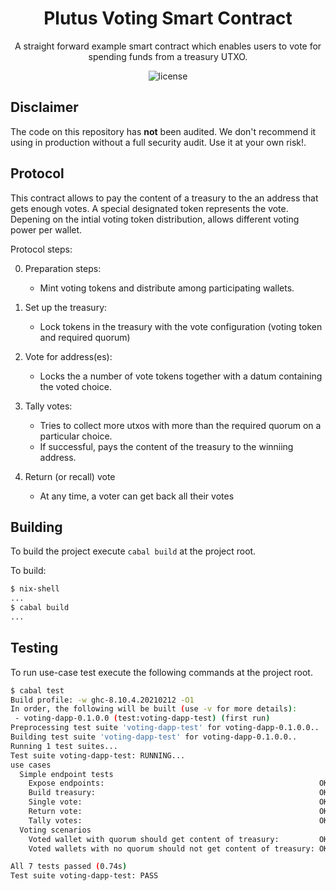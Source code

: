 <h1 align="center">
  Plutus Voting Smart Contract
</h1>
<p align="center">A straight forward example smart contract which enables users to vote for spending funds from a treasury UTXO.</p>

<p align="center"><img src="https://img.shields.io/badge/license-mit-blue?style=for-the-badge&logo=none" alt="license" /></p>

## Disclaimer

The code on this repository has **not** been audited. We don't recommend it using in production without a full security audit. Use it at your own risk!.

## Protocol

This contract allows to pay the content of a treasury to the an address that gets enough votes.
A special designated token represents the vote. Depening on the intial voting token distribution, allows different voting power per wallet.

Protocol steps:

0. Preparation steps:
    - Mint voting tokens and distribute among participating wallets.

1. Set up the treasury:
    - Lock tokens in the treasury with the vote configuration (voting token and required quorum)

2. Vote for address(es):
    - Locks the a number of vote tokens together with a datum containing the voted choice.

3. Tally votes:
    - Tries to collect more utxos with more than the required quorum on a particular choice.
    - If successful, pays the content of the treasury to the winniing address.

4. Return (or recall) vote
    - At any time, a voter can get back all their votes

## Building

To build the project execute `cabal build` at the project root.

To build:

``` bash
$ nix-shell
...
$ cabal build
...
```

## Testing

To run use-case test execute the following commands at the project root.

``` bash
$ cabal test
Build profile: -w ghc-8.10.4.20210212 -O1
In order, the following will be built (use -v for more details):
 - voting-dapp-0.1.0.0 (test:voting-dapp-test) (first run)
Preprocessing test suite 'voting-dapp-test' for voting-dapp-0.1.0.0..
Building test suite 'voting-dapp-test' for voting-dapp-0.1.0.0..
Running 1 test suites...
Test suite voting-dapp-test: RUNNING...
use cases
  Simple endpoint tests
    Expose endpoints:                                                OK
    Build treasury:                                                  OK (0.02s)
    Single vote:                                                     OK (0.04s)
    Return vote:                                                     OK (0.08s)
    Tally votes:                                                     OK (0.12s)
  Voting scenarios
    Voted wallet with quorum should get content of treasury:         OK (0.30s)
    Voted wallets with no quorum should not get content of treasury: OK (0.17s)

All 7 tests passed (0.74s)
Test suite voting-dapp-test: PASS
```
